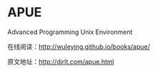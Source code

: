 # APUE

Advanced Programming Unix Environment

在线阅读：http://wuleying.github.io/books/apue/

原文地址：http://dirlt.com/apue.html
